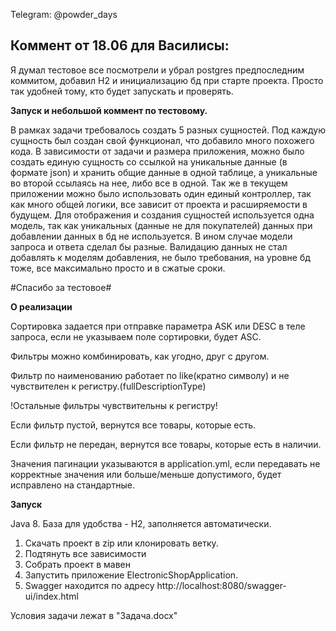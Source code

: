Telegram: @powder_days

## Коммент от 18.06 для Василисы:

Я думал тестовое все посмотрели и убрал postgres предпоследним коммитом, добавил H2 и инициализацию бд при старте проекта.
Просто так удобней тому, кто будет запускать и проверять.

**Запуск и небольшой коммент по тестовому.**

В рамках задачи требовалось создать 5 разных сущностей. Под каждую сущность был создан свой функционал,
что добавило много похожего кода. В зависимости от задачи и размера приложения, можно было создать единую
сущность со ссылкой на уникальные данные (в формате json) и хранить общие данные в одной таблице,
а уникальные во второй ссылаясь на нее, либо все в одной. Так же в текущем приложении можно было использовать один
единый контроллер, так как много общей логики, все зависит от проекта и расширяемости в будущем. Для отображения и
создания сущностей используется одна модель, так как уникальных (данные не для покупателей) данных при добавлении
данных в бд не используется. В ином случае модели запроса и ответа сделал бы разные. Валидацию данных не стал добавлять
к моделям добавления, не было требования, на уровне бд тоже, все максимально просто и в сжатые сроки.

#Спасибо за тестовое#

**О реализации**

Сортировка задается при отправке параметра ASK или DESC в теле запроса, если не указываем поле сортировки, будет ASC.

Фильтры можно комбинировать, как угодно, друг с другом.

Фильтр по наименованию работает по like(кратно символу) и не чувствителен к регистру.(fullDescriptionType)

!Остальные фильтры чувствительны к регистру!

Если фильтр пустой, вернутся все товары, которые есть.

Если фильтр не передан, вернутся все товары, которые есть в наличии.

Значения пагинации указываются в application.yml, если передавать не корректные значения или больше/меньше допустимого, будет исправлено на стандартные. 

**Запуск**

Java 8.
База для удобства - H2, заполняется автоматически.

1. Скачать проект в zip или клонировать ветку.
2. Подтянуть все зависимости
3. Собрать проект в мавен
4. Запустить приложение ElectronicShopApplication.
5. Swagger находится по адресу http://localhost:8080/swagger-ui/index.html

Условия задачи лежат в "Задача.docx"
